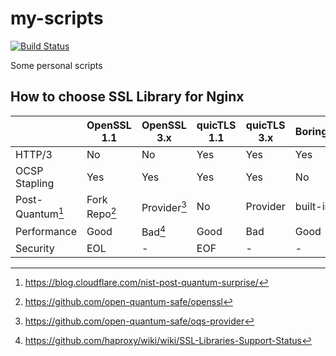 # my-scripts

[![Build Status](https://travis-ci.com/huihuimoe/my-scripts.svg?branch=master)](https://travis-ci.com/huihuimoe/my-scripts)

Some personal scripts

## How to choose SSL Library for Nginx

|                    | OpenSSL 1.1 | OpenSSL 3.x | quicTLS 1.1 | quicTLS 3.x | BoringSSL | AWS-LC |
|--------------------|-------------|-------------|-------------|-------------|-----------|--------|
|HTTP/3              |No           |No           |Yes          |Yes          |Yes        |Yes     |
|OCSP Stapling       |Yes          |Yes          |Yes          |Yes          |No         |Yes     |
|Post-Quantum[^1]    |Fork Repo[^2]|Provider[^3] |No           |Provider     |built-in   |built-in|
|Performance         |Good         |Bad[^4]      |Good         |Bad          |Good       |Good    |
|Security            |EOL          |-            |EOF          |-            |-          |-       |

[^1]: https://blog.cloudflare.com/nist-post-quantum-surprise/
[^2]: https://github.com/open-quantum-safe/openssl
[^3]: https://github.com/open-quantum-safe/oqs-provider
[^4]: https://github.com/haproxy/wiki/wiki/SSL-Libraries-Support-Status

